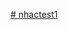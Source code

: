 [# nhactest1](https://drive.google.com/drive/folders/1W7CnaxhtxQdgtjdpfCxueMsLW7xlLpiq?usp=sharing)
